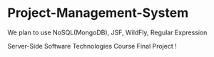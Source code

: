 # Project-Management-System
We plan to use NoSQL(MongoDB), JSF, WildFly, Regular Expression

Server-Side Software Technologies Course Final Project !

